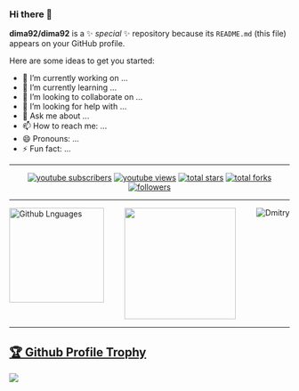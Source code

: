 ### Hi there 👋

**dima92/dima92** is a ✨ _special_ ✨ repository because its `README.md` (this file) appears on your GitHub profile.

Here are some ideas to get you started:

- 🔭 I’m currently working on ...
- 🌱 I’m currently learning ...
- 👯 I’m looking to collaborate on ...
- 🤔 I’m looking for help with ...
- 💬 Ask me about ...
- 📫 How to reach me: ...
- 😄 Pronouns: ...
- ⚡ Fun fact: ...

---

<div align="center">
  <a href="https://www.youtube.com/@tkachenkomitia?sub_confirmation=1">
    <img alt="youtube subscribers" title="Subscribe to my YouTube channel" src="https://custom-icon-badges.herokuapp.com/youtube/channel/subscribers/UCE9ODjNIkOHrnSdkYWLfYhg?color=%23E05D44&label=SUBSCRIBE&logo=video&logoColor=white&style=for-the-badge&labelColor=CE4630"/></a> 
  <a href="https://www.youtube.com/@tkachenkomitia">
    <img alt="youtube views" title="YouTube views" src="https://custom-icon-badges.herokuapp.com/youtube/channel/views/UCE9ODjNIkOHrnSdkYWLfYhg?color=%23E1AD0E&logo=eye&logoColor=white&style=for-the-badge&labelColor=C79600"/></a> 
   <a href="https://github.com/dima92?tab=repositories&sort=stargazers">
    <img alt="total stars" title="Total stars on GitHub" src="https://custom-icon-badges.herokuapp.com/badge/dynamic/json?logo=star&color=7c007c&labelColor=640464&label=Stars&style=for-the-badge&query=%24.stars&url=https://api.github-star-counter.workers.dev/user/dima92"/></a>
  <a href="https://github.com/dima92?tab=repositories&sort=stargazers">
    <img alt="total forks" title="Total forks on GitHub" src="https://custom-icon-badges.herokuapp.com/badge/dynamic/json?logo=fork&color=55960c&labelColor=488207&label=Forks&style=for-the-badge&query=%24.forks&url=https://api.github-star-counter.workers.dev/user/dima92"/></a>
  <a href="https://github.com/dima92">
    <img alt="followers" title="Follow me on Github" src="https://custom-icon-badges.herokuapp.com/github/followers/dima92?color=236ad3&labelColor=1155ba&style=for-the-badge&logo=person-add&label=Follow&logoColor=white"/></a>
</div>

---

<img align="right" src="https://komarev.com/ghpvc/?username=dima92&label=Profile%20Views%20&color=AC1F21&style=flat-square" alt="Dmitry" />
<img height="170em" align="left" alt="Github Lnguages" src="https://github-readme-stats-eight-theta.vercel.app/api/top-langs/?username=dima92&theme=radical&layout=compact" />


<div align="center">
  <img height="200" src="https://github-readme-stats.vercel.app/api?username=dima92&count_private=true&include_all_commits=true&theme=outrun" />
</div>

---

<a href="https://github.com/ryo-ma/github-profile-trophy"><h2>🏆 Github Profile Trophy</h2></a>
<img src="https://github-profile-trophy.vercel.app/?username=dima92&column=8&theme=radical&no-frame=true"/>
